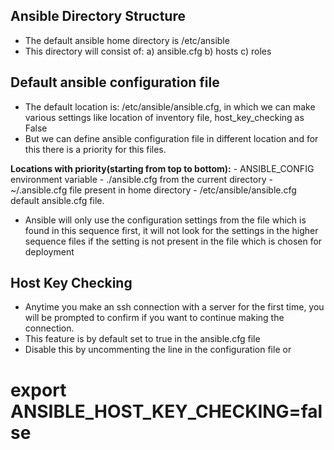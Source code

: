 ## **Ansible Directory Structure**

- The default ansible home directory is /etc/ansible
- This directory will consist of:
a) ansible.cfg
b) hosts
c) roles

## **Default ansible configuration file**
- The default location is: /etc/ansible/ansible.cfg,
 in which we can make various settings like location of inventory file, host_key_checking as False
- But we can define ansible configuration file in different location
and for this there is a priority for this files.

**Locations with priority(starting from top to bottom):**
      - ANSIBLE_CONFIG environment variable
      - ./ansible.cfg from the current directory
      - ~/.ansible.cfg file present in home directory
      - /etc/ansible/ansible.cfg default ansible.cfg file.

- Ansible will only use the configuration settings from the file
which is found in this sequence first, it will not look for the settings
in the higher sequence files if the setting is not present in the file
which is chosen for deployment

## **Host Key Checking**

- Anytime you make an ssh connection with a server for the
first time, you will be prompted to confirm if you want to
continue making the connection.
- This feature is by default set to true in the ansible.cfg file
- Disable this by uncommenting the line in the configuration
file
   or

#   export ANSIBLE_HOST_KEY_CHECKING=false
